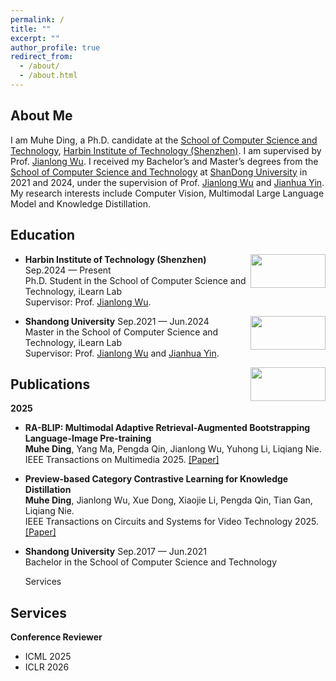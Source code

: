 ```yaml
---
permalink: /
title: ""
excerpt: ""
author_profile: true
redirect_from: 
  - /about/
  - /about.html
---
```

About Me
---   
I am Muhe Ding, a Ph.D. candidate at the [School of Computer Science and Technology](http://cs.hitsz.edu.cn/), [Harbin Institute of Technology (Shenzhen)](https://www.hitsz.edu.cn/index.html). I am supervised by Prof. [Jianlong Wu](https://jlwu1992.github.io/). I received my Bachelor’s and Master’s degrees from the [School of Computer Science and Technology](https://www.cs.sdu.edu.cn/) at [ShanDong University](https://www.sdu.edu.cn/) in 2021 and 2024, under the supervision of Prof. [Jianlong Wu](https://jlwu1992.github.io/) and [Jianhua Yin](https://jhyin12.github.io/). My research interests include Computer Vision, Multimodal Large Language Model and Knowledge Distillation.

Education
---
 
  <div align="left">
          <a target="_blank" rel="external">
            <img border="0" src="https://haokunwen.github.io/images/HIT-LOGO.png" align="right" width="120" height="54">
          </a>     
  </div>  
  
- **Harbin Institute of Technology (Shenzhen)** Sep.2024 — Present    
  Ph.D. Student in the School of Computer Science and Technology, iLearn Lab  
  Supervisor: Prof. [Jianlong Wu](https://jlwu1992.github.io/).  

  <div align="left">
          <a target="_blank" rel="external">
            <img border="0" src="https://haokunwen.github.io/images/SDU-LOGO.png" align="right" width="120" height="54">
          </a>     
  </div>  
  
- **Shandong University** Sep.2021 — Jun.2024  
  Master in the School of Computer Science and Technology, iLearn Lab  
  Supervisor: Prof. [Jianlong Wu](https://jlwu1992.github.io/) and [Jianhua Yin](https://jhyin12.github.io/).  

  <div align="left">
          <a target="_blank" rel="external">
            <img border="0" src="https://haokunwen.github.io/images/SDU-LOGO.png" align="right" width="120" height="54">
          </a>     
  </div>  

Publications
---
  **2025**     
  - **RA-BLIP: Multimodal Adaptive Retrieval-Augmented Bootstrapping Language-Image Pre-training**      
    **Muhe Ding**, Yang Ma, Pengda Qin, Jianlong Wu, Yuhong Li, Liqiang Nie.    
    IEEE Transactions on Multimedia 2025. [[Paper]](https://arxiv.org/abs/2410.14154)    
  - **Preview-based Category Contrastive Learning for Knowledge Distillation**     
    **Muhe Ding**, Jianlong Wu, Xue Dong, Xiaojie Li, Pengda Qin, Tian Gan, Liqiang Nie.   
    IEEE Transactions on Circuits and Systems for Video Technology 2025. [[Paper]](https://arxiv.org/abs/2410.14143)    
  
- **Shandong University** Sep.2017 — Jun.2021    
  Bachelor in the School of Computer Science and Technology

  Services

Services
---
  **Conference Reviewer**  
  - ICML 2025    
  - ICLR 2026    





